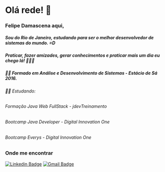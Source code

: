 # Olá rede! 👋
### Felipe Damascena aqui,
##### Sou do Rio de Janeiro, estudando para ser o melhor desenvolvedor de sistemas do mundo. =D
##### Praticar, fazer amizades, gerar conhecimentos e praticar mais um dia eu chego lá! 🚀🚀🚀   

##### 👨‍🎓 Formado em Análise e Desenvolvimento de Sistemas - Estácio de Sá 2016.

###### 👨‍💻 Estudando:  
###### Formação Java Web FullStack - jdevTreinamento
###### Bootcamp Java Developer - Digital Innovation One
###### Bootcamp Everys - Digital Innovation One

### Onde me encontrar

[![Linkedin Badge](https://img.shields.io/badge/-Linkedin-blue?style=flat-square&logo=Linkedin&logoColor=white&link=https://www.linkedin.com/in/felipe-damascena/)](https://www.linkedin.com/in/felipe-damascena-1b86355b/)
[![Gmail Badge](https://img.shields.io/badge/-Gmail-c14438?style=flat-square&logo=Gmail&logoColor=white&link=mailto:jfdamascena@gmail.com)](mailto:jfdamascena@gmail.com)
